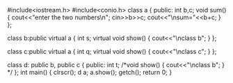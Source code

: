 #include<iostream.h>
#include<conio.h>
class a
{
public:
int b,c;
 void sum()
{
cout<<"enter the two numbers\n";
cin>>b>>c;
cout<<"\nsum="<<b+c;
}
};

 class b:public virtual a
{
int s;
virtual void show()
{
cout<<"\nclass b";
}
};

  class c:public virtual a
{
int q;
virtual void show()
{
cout<<"\nclass c";
}
};

 class d: public b, public c
{
public:
int t;
/*void show()
{
cout<<"\nclass b";
} */
};
int main()
{
clrscr();
d a;
a.show();
getch();
return 0;
}
